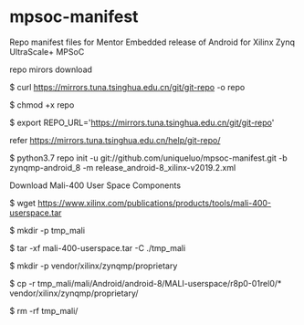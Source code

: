 # mpsoc-manifest
Repo manifest files for Mentor Embedded release of Android for Xilinx Zynq UltraScale+ MPSoC 

repo mirors download

$ curl https://mirrors.tuna.tsinghua.edu.cn/git/git-repo -o repo

$ chmod +x repo

$ export REPO_URL='https://mirrors.tuna.tsinghua.edu.cn/git/git-repo'

refer https://mirrors.tuna.tsinghua.edu.cn/help/git-repo/




$ python3.7 repo init -u git://github.com/uniqueluo/mpsoc-manifest.git -b zynqmp-android_8 -m release_android-8_xilinx-v2019.2.xml



Download Mali-400 User Space Components

$ wget https://www.xilinx.com/publications/products/tools/mali-400-userspace.tar

$ mkdir -p tmp_mali

$ tar -xf mali-400-userspace.tar -C ./tmp_mali

$ mkdir -p vendor/xilinx/zynqmp/proprietary

$ cp -r tmp_mali/mali/Android/android-8/MALI-userspace/r8p0-01rel0/* vendor/xilinx/zynqmp/proprietary/

$ rm -rf tmp_mali/
